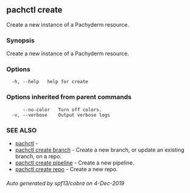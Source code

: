 ## pachctl create

Create a new instance of a Pachyderm resource.

### Synopsis

Create a new instance of a Pachyderm resource.

### Options

```
  -h, --help   help for create
```

### Options inherited from parent commands

```
      --no-color   Turn off colors.
  -v, --verbose    Output verbose logs
```

### SEE ALSO

* [pachctl](pachctl.md)	 - 
* [pachctl create branch](pachctl_create_branch.md)	 - Create a new branch, or update an existing branch, on a repo.
* [pachctl create pipeline](pachctl_create_pipeline.md)	 - Create a new pipeline.
* [pachctl create repo](pachctl_create_repo.md)	 - Create a new repo.

###### Auto generated by spf13/cobra on 4-Dec-2019
